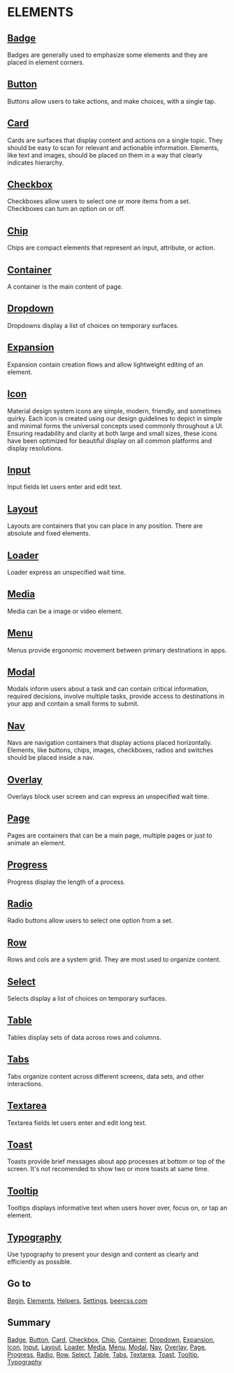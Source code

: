 # ELEMENTS

## [Badge](https://github.com/beercss/beercss/blob/main/docs/BUTTON.md)

Badges are generally used to emphasize some elements and they are placed in element corners.

## [Button](https://github.com/beercss/beercss/blob/main/docs/BUTTON.md)

Buttons allow users to take actions, and make choices, with a single tap.

## [Card](https://github.com/beercss/beercss/blob/main/docs/CARD.md)

Cards are surfaces that display content and actions on a single topic. They should be easy to scan for relevant and actionable information. Elements, like text and images, should be placed on them in a way that clearly indicates hierarchy.

## [Checkbox](https://github.com/beercss/beercss/blob/main/docs/CHECKBOX.md)

Checkboxes allow users to select one or more items from a set. Checkboxes can turn an option on or off.

## [Chip](https://github.com/beercss/beercss/blob/main/docs/CHIP.md)

Chips are compact elements that represent an input, attribute, or action.

## [Container](https://github.com/beercss/beercss/blob/main/docs/CONTAINER.md)

A container is the main content of page.

## [Dropdown](https://github.com/beercss/beercss/blob/main/docs/DROPDOWN.md)

Dropdowns display a list of choices on temporary surfaces.

## [Expansion](https://github.com/beercss/beercss/blob/main/docs/EXPANSION.md)

Expansion contain creation flows and allow lightweight editing of an element.

## [Icon](https://github.com/beercss/beercss/blob/main/docs/ICON.md)

Material design system icons are simple, modern, friendly, and sometimes quirky. Each icon is created using our design guidelines to depict in simple and minimal forms the universal concepts used commonly throughout a UI. Ensuring readability and clarity at both large and small sizes, these icons have been optimized for beautiful display on all common platforms and display resolutions.

## [Input](https://github.com/beercss/beercss/blob/main/docs/INPUT.md)

Input fields let users enter and edit text.

## [Layout](https://github.com/beercss/beercss/blob/main/docs/LAYOUT.md)

Layouts are containers that you can place in any position. There are absolute and fixed elements.

## [Loader](https://github.com/beercss/beercss/blob/main/docs/LOADER.md)

Loader express an unspecified wait time.

## [Media](https://github.com/beercss/beercss/blob/main/docs/MEDIA.md)

Media can be a image or video element.

## [Menu](https://github.com/beercss/beercss/blob/main/docs/MENU.md)

Menus provide ergonomic movement between primary destinations in apps.

## [Modal](https://github.com/beercss/beercss/blob/main/docs/MODAL.md)

Modals inform users about a task and can contain critical information, required decisions, involve multiple tasks, provide access to destinations in your app and contain a small forms to submit.

## [Nav](https://github.com/beercss/beercss/blob/main/docs/NAV.md)

Navs are navigation containers that display actions placed horizontally. Elements, like buttons, chips, images, checkboxes, radios and switches should be placed inside a nav.

## [Overlay](https://github.com/beercss/beercss/blob/main/docs/OVERLAY.md)

Overlays block user screen and can express an unspecified wait time.

## [Page](https://github.com/beercss/beercss/blob/main/docs/PAGE.md)

Pages are containers that can be a main page, multiple pages or just to animate an element.

## [Progress](https://github.com/beercss/beercss/blob/main/docs/PROGRESS.md)

Progress display the length of a process.

## [Radio](https://github.com/beercss/beercss/blob/main/docs/RADIO.md)

Radio buttons allow users to select one option from a set.

## [Row](https://github.com/beercss/beercss/blob/main/docs/ROW.md)

Rows and cols are a system grid. They are most used to organize content.

## [Select](https://github.com/beercss/beercss/blob/main/docs/SELECT.md)

Selects display a list of choices on temporary surfaces.

## [Table](https://github.com/beercss/beercss/blob/main/docs/TABLE.md)

Tables display sets of data across rows and columns.

## [Tabs](https://github.com/beercss/beercss/blob/main/docs/TABS.md)

Tabs organize content across different screens, data sets, and other interactions.

## [Textarea](https://github.com/beercss/beercss/blob/main/docs/TEXTAREA.md)

Textarea fields let users enter and edit long text.

## [Toast](https://github.com/beercss/beercss/blob/main/docs/TOAST.md)

Toasts provide brief messages about app processes at bottom or top of the screen. It's not recomended to show two or more toasts at same time.

## [Tooltip](https://github.com/beercss/beercss/blob/main/docs/TOOLTIP.md)

Tooltips displays informative text when users hover over, focus on, or tap an element.

## [Typography](https://github.com/beercss/beercss/blob/main/docs/TYPOGRAPHY.md)

Use typography to present your design and content as clearly and efficiently as possible.

## Go to

[Begin](https://github.com/beercss/beercss/blob/main/docs/INDEX.md), [Elements](https://github.com/beercss/beercss/blob/main/docs/ELEMENTS.md), [Helpers](https://github.com/beercss/beercss/blob/main/docs/HELPERS.md), [Settings](https://github.com/beercss/beercss/blob/main/docs/SETTINGS.md), [beercss.com](https://www.beercss.com)

## Summary

[Badge](https://github.com/beercss/beercss/blob/main/docs/BADGE.md), [Button](https://github.com/beercss/beercss/blob/main/docs/BUTTON.md), [Card](https://github.com/beercss/beercss/blob/main/docs/CARD.md), [Checkbox](https://github.com/beercss/beercss/blob/main/docs/CHECKBOX.md), [Chip](https://github.com/beercss/beercss/blob/main/docs/CHIP.md), [Container](https://github.com/beercss/beercss/blob/main/docs/CONTAINER.md), [Dropdown](https://github.com/beercss/beercss/blob/main/docs/DROPDOWN.md), [Expansion](https://github.com/beercss/beercss/blob/main/docs/EXPANSION.md), [Icon](https://github.com/beercss/beercss/blob/main/docs/ICON.md), [Input](https://github.com/beercss/beercss/blob/main/docs/INPUT.md), [Layout](https://github.com/beercss/beercss/blob/main/docs/LAYOUT.md), [Loader](https://github.com/beercss/beercss/blob/main/docs/LOADER.md), [Media](https://github.com/beercss/beercss/blob/main/docs/MEDIA.md), [Menu](https://github.com/beercss/beercss/blob/main/docs/MENU.md), [Modal](https://github.com/beercss/beercss/blob/main/docs/MODAL.md), [Nav](https://github.com/beercss/beercss/blob/main/docs/NAV.md), [Overlay](https://github.com/beercss/beercss/blob/main/docs/OVERLAY.md), [Page](https://github.com/beercss/beercss/blob/main/docs/PAGE.md), [Progress](https://github.com/beercss/beercss/blob/main/docs/PROGRESS.md), [Radio](https://github.com/beercss/beercss/blob/main/docs/RADIO.md), [Row](https://github.com/beercss/beercss/blob/main/docs/ROW.md), [Select](https://github.com/beercss/beercss/blob/main/docs/SELECT.md), [Table](https://github.com/beercss/beercss/blob/main/docs/TABLE.md), [Tabs](https://github.com/beercss/beercss/blob/main/docs/TABS.md), [Textarea](https://github.com/beercss/beercss/blob/main/docs/TEXTAREA.md), [Toast](https://github.com/beercss/beercss/blob/main/docs/TOAST.md), [Tooltip](https://github.com/beercss/beercss/blob/main/docs/TOOLTIP.md), [Typography](https://github.com/beercss/beercss/blob/main/docs/TUPOGRAPHY.md)